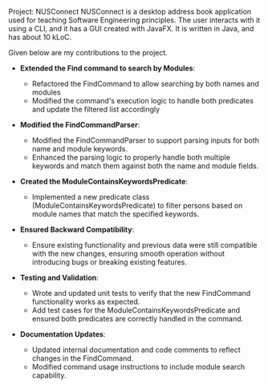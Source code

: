 Project: NUSConnect
NUSConnect is a desktop address book application used for teaching Software Engineering principles. The user interacts with it using a CLI, and it has a GUI created with JavaFX. It is written in Java, and has about 10 kLoC.

Given below are my contributions to the project.


* **Extended the Find command to search by Modules**:
    * Refactored the FindCommand to allow searching by both names and modules
    * Modified the command's execution logic to handle both predicates and update the filtered list accordingly


* **Modified the FindCommandParser**:
    * Modified the FindCommandParser to support parsing inputs for both name and module keywords.
    * Enhanced the parsing logic to properly handle both multiple keywords and match them against both the name and module fields.


* **Created the ModuleContainsKeywordsPredicate**:
    * Implemented a new predicate class (ModuleContainsKeywordsPredicate) to filter persons based on module names that match the specified keywords.


* **Ensured Backward Compatibility**:
    * Ensure existing functionality and previous data were still compatible with the new changes, ensuring smooth operation without introducing bugs or breaking existing features.


* **Testing and Validation**:
    * Wrote and updated unit tests to verify that the new FindCommand functionality works as expected.
    * Add test cases for the ModuleContainsKeywordsPredicate and ensured both predicates are correctly handled in the command.


* **Documentation Updates**:
    * Updated internal documentation and code comments to reflect changes in the FindCommand.
    * Modified command usage instructions to include module search capability.
